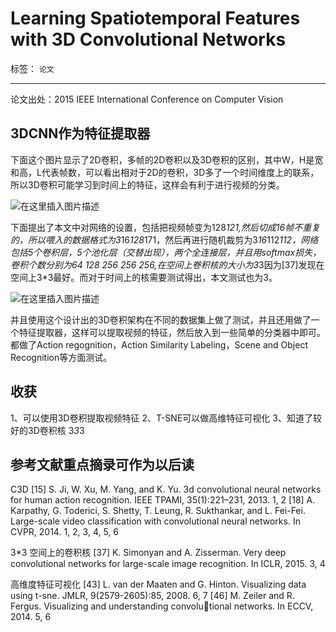 ﻿# Learning Spatiotemporal Features with 3D Convolutional Networks

标签： `论文`

---

论文出处：2015 IEEE International Conference on Computer Vision    


## 3DCNN作为特征提取器  

下面这个图片显示了2D卷积，多帧的2D卷积以及3D卷积的区别，其中W，H是宽和高，L代表帧数，可以看出相对于2D的卷积，3D多了一个时间维度上的联系，所以3D卷积可能学习到时间上的特征，这样会有利于进行视频的分类。  

![在这里插入图片描述](https://img-blog.csdnimg.cn/2019040321110343.png)

下面提出了本文中对网络的设置，包括把视频帧变为128*121,然后切成16帧不重复的，所以喂入的数据格式为3*16*128*171，然后再进行随机裁剪为3*16*112*112，网络包括5个卷积层，5个池化层（交替出现），两个全连接层，并且用softmax损失，卷积个数分别为64 128 256 256 256,在空间上卷积核的大小为3*3因为[37]发现在空间上3*3最好。而对于时间上的核需要测试得出，本文测试也为3。  

![在这里插入图片描述](https://img-blog.csdnimg.cn/20190403211120133.png)

并且使用这个设计出的3D卷积架构在不同的数据集上做了测试，并且还用做了一个特征提取器，这样可以提取视频的特征，然后放入到一些简单的分类器中即可。都做了Action regognition，Action Similarity Labeling，Scene and Object Recognition等方面测试。  

## 收获  

1、可以使用3D卷积提取视频特征
2、T-SNE可以做高维特征可视化
3、知道了较好的3D卷积核 3*3*3  

## 参考文献重点摘录可作为以后读   

C3D
[15] S. Ji, W. Xu, M. Yang, and K. Yu. 3d convolutional neural networks
for human action recognition. IEEE TPAMI, 35(1):221–231, 2013.
1, 2
[18] A. Karpathy, G. Toderici, S. Shetty, T. Leung, R. Sukthankar, and
L. Fei-Fei. Large-scale video classification with convolutional neural
networks. In CVPR, 2014. 1, 2, 3, 4, 5, 6  

3*3 空间上的卷积核
[37] K. Simonyan and A. Zisserman. Very deep convolutional networks
for large-scale image recognition. In ICLR, 2015. 3, 4   

高维度特征可视化
[43] L. van der Maaten and G. Hinton. Visualizing data using t-sne.
JMLR, 9(2579-2605):85, 2008. 6, 7
[46] M. Zeiler and R. Fergus. Visualizing and understanding convolutional networks. In ECCV, 2014. 5, 6





